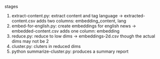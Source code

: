 stages

1. extract-content.py: extract content and tag language
    -> extracted-content.csv
    adds two columns: embedding_content, lang
2. embed-for-english.py: create embeddings for english news
    -> embedded-content.csv
    adds one column: embedding
3. reduce.py: reduce to low dims
    -> embeddings-2d.csv
    though the actual dims may not be 2
4. cluster.py: cluters in reduced dims
5. python summarize-cluster.py: produces a summary report